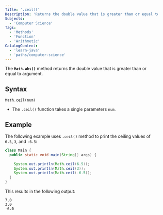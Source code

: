 ```yaml
---
Title: '.ceil()'
Description: 'Returns the double value that is greater than or equal to argument.'
Subjects:
  - 'Computer Science'
Tags:
  - 'Methods'
  - 'Function'
  - 'Arithmetic'
CatalogContent:
  - 'learn-java'
  - 'paths/computer-science'
---
```


The **`Math.abs()`** method returns the double value that is greater than or equal to argument.

## Syntax

```pseudo
Math.ceil(num)
```

- The `.ceil()` function takes a single parameters `num`.

## Example

The following example uses `.ceil()` method to print the ceiling values of `6.5`, `3`, and `-6.5`:

```java
class Main {
  public static void main(String[] args) {
    
    System.out.println(Math.ceil(6.5));
    System.out.println(Math.ceil(3));
    System.out.println(Math.ceil(-6.5));
  }
}
```

This results in the following output:

```shell
7.0
3.0
-6.0
```
